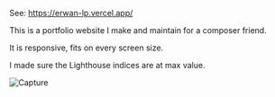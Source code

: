 See: https://erwan-lp.vercel.app/

This is a portfolio website I make and maintain for a composer friend.

It is responsive, fits on every screen size.

I made sure the Lighthouse indices are at max value.

![Capture](https://github.com/ahmnot/erwan-lp/assets/16052099/fa842c24-2e59-46be-8f66-7a0110236375)
